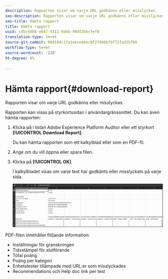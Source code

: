 ```yaml
---
description: Rapporten visar om varje URL godkänns eller misslyckas.
seo-description: Rapporten visar om varje URL godkänns eller misslyckas.
seo-title: Hämta rapport
title: Hämta rapport
uuid: cd5c4db8-e647-4311-9abb-98dd3bbc7ef8
translation-type: tm+mt
source-git-commit: 00d184c1fa1eece9eec8f27896bfbf72fa32bfb6
workflow-type: tm+mt
source-wordcount: '128'
ht-degree: 0%

---
```



# Hämta rapport{#download-report}

Rapporten visar om varje URL godkänns eller misslyckas.

Rapporten kan visas på styrkortssidan i användargränssnittet. Du kan även hämta rapporten:

1. Klicka på i listan Adobe Experience Platform Auditor eller ett styrkort **[!UICONTROL Download Report]**.

   Du kan hämta rapporten som ett kalkylblad eller som en PDF-fil.
1. Ange om du vill öppna eller spara filen.

1. Klicka på **[!UICONTROL OK]**.

   I kalkylbladet visas om varje test har godkänts eller misslyckats på varje sida.

   ![](assets/sheet.png)

PDF-filen innehåller följande information:

* Inställningar för granskningen
* Tidsstämpel för slutförande
* Total poäng
* Poäng per kategori
* Enhetstester tillämpade med URL:er som misslyckades
* Recommendations och Help doc link per test
